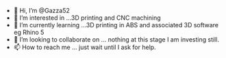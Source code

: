 - 👋 Hi, I’m @Gazza52
- 👀 I’m interested in ...3D printing and CNC machining
- 🌱 I’m currently learning ...3D printing in ABS and associated 3D software eg Rhino 5
- 💞️ I’m looking to collaborate on ... nothing at this stage I am investing still.
- 📫 How to reach me ... just wait until I ask for help.

<!---
Gazza52/Gazza52 is a ✨ special ✨ repository because its `README.md` (this file) appears on your GitHub profile.
You can click the Preview link to take a look at your changes.
--->
